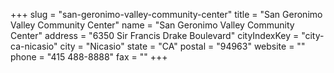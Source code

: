 +++
slug = "san-geronimo-valley-community-center"
title = "San Geronimo Valley Community Center"
name = "San Geronimo Valley Community Center"
address = "6350 Sir Francis Drake Boulevard"
cityIndexKey = "city-ca-nicasio"
city = "Nicasio"
state = "CA"
postal = "94963"
website = ""
phone = "415 488-8888"
fax = ""
+++
